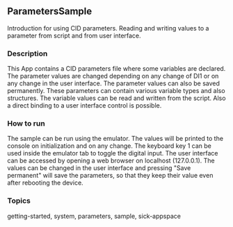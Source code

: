 ## ParametersSample

Introduction for using CID parameters. Reading and writing values to a parameter from script and from user interface.

### Description

This App contains a CID parameters file where some variables are declared. The parameter
values are changed depending on any change of DI1 or on any change in the user interface.
The parameter values can also be saved permanently. These parameters can contain various
variable types and also structures. The variable values can be read and written from the
script. Also a direct binding to a user interface control is possible.

### How to run

The sample can be run using the emulator. The values will be printed to
the console on initialization and on any change. The keyboard key 1 can be used
inside the emulator tab to toggle the digital input. The user interface can be
accessed by opening a web browser on localhost (127.0.0.1). The values can be
changed in the user interface and pressing "Save permanent" will save the parameters,
so that they keep their value even after rebooting the device.

### Topics

getting-started, system, parameters, sample, sick-appspace